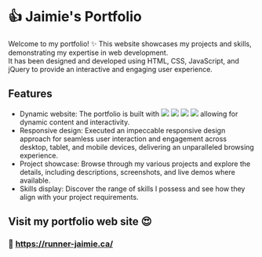 # :+1: Jaimie's Portfolio

Welcome to my portfolio! :sparkles: This website showcases my projects and skills, demonstrating my expertise in web development.<br>
It has been designed and developed using HTML, CSS, JavaScript, and jQuery to provide an interactive and engaging user experience.

## Features

- Dynamic website: The portfolio is built with <img src="https://img.shields.io/badge/html-E34F26?style=for-the-badge&logo=html5&logoColor=white"> 
  <img src="https://img.shields.io/badge/css-1572B6?style=for-the-badge&logo=css3&logoColor=white"> 
  <img src="https://img.shields.io/badge/javascript-F7DF1E?style=for-the-badge&logo=javascript&logoColor=black">
  <img src="https://img.shields.io/badge/jquery-0769AD?style=for-the-badge&logo=jquery&logoColor=white"> allowing for dynamic content and interactivity.
- Responsive design: Executed an impeccable responsive design approach for seamless user interaction and engagement across desktop, tablet, and mobile devices, delivering an unparalleled browsing experience.
- Project showcase: Browse through my various projects and explore the details, including descriptions, screenshots, and live demos where available.
- Skills display: Discover the range of skills I possess and see how they align with your project requirements.

## Visit my portfolio web site :heart_eyes:
### :rocket: https://runner-jaimie.ca/
